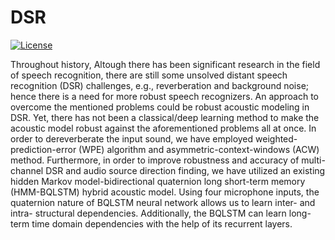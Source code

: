 # DSR 
[![License](https://img.shields.io/github/license/shessam/DSR)](https://github.com/shessam/DSR/blob/main/LICENSE)

Throughout history, Altough there has been significant research in the field of speech recognition, there are still some unsolved distant speech recognition (DSR) challenges, e.g., reverberation and background noise; hence there is a need for more robust speech recognizers. An approach to overcome the mentioned problems could be robust acoustic modeling in DSR. Yet, there has not been a classical/deep learning method to make the acoustic model robust against the aforementioned problems all at once. In order to dereverberate the input sound, we have employed weighted-prediction-error (WPE) algorithm and asymmetric-context-windows (ACW) method. Furthermore, in order to improve robustness and accuracy of multi-channel DSR and audio source direction finding, we have utilized an existing hidden Markov model-bidirectional quaternion long short-term memory (HMM-BQLSTM) hybrid acoustic model. Using four microphone inputs, the quaternion nature of BQLSTM neural network allows us to learn inter- and intra- structural dependencies. Additionally, the BQLSTM can learn long-term time domain dependencies with the help of its recurrent layers.
